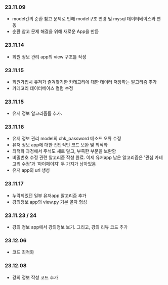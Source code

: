 ### 23.11.09
- model간의 순환 참고 문제로 인해 model구조 변경 및 mysql 데이터베이스와 연동
- 순환 참고 문제 해결을 위해 새로운 App을 만듬

### 23.11.14
- 회원 정보 관리 app의 view 구조틀 작성

### 23.11.15
- 회원가입시 유저가 즐겨찾기한 카테고리에 대한 데이터 저장하는 알고리즘 추가
- 카테고리 데이터베이스 컬럼 수정

### 23.11.15
- 유저 정보 알고리즘들 추가.

### 23.11.16
- 유저 정보 관리 model의 chk_password 메소드 오류 수정
- 유저 정보 app에 대한 전반적인 코드 보완 및 최적화
- 최적화 과정에서 주석도 새로 달고, 부족한 부분을 보완함
- 비밀번호 수정 관련 알고리즘 작성 완료. 이제 유저app 남은 알고리즘은 '관심 카테고리 수정'과 '마이페이지' 두 가지가 남아있음
- 유저 app의 url 생성

### 23.11.17
- 누락되었던 일부 유저app 알고리즘 추가
- 강의정보 app의 view.py 기본 골자 형성

### 23.11.23 / 24
- 강의 정보 app에서 강의정보 보기. 그리고, 강의 리뷰 코드 추가

### 23.12.06
- 코드 최적화

### 23.12.08
- 강의 정보 작성 코드 추가